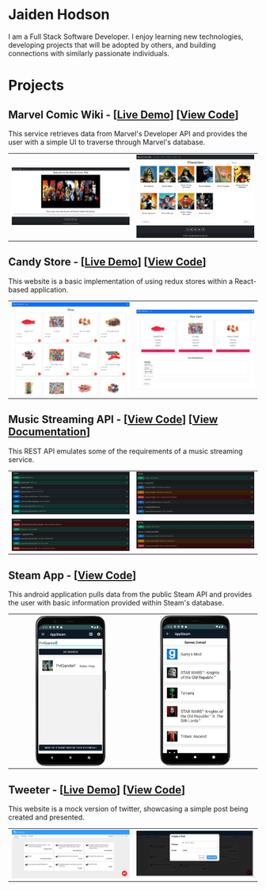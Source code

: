 # Jaiden Hodson
I am a Full Stack Software Developer. I enjoy learning new technologies, developing projects that will be adopted by others, and building connections with similarly passionate individuals.

# Projects
## Marvel Comic Wiki - [[Live Demo](https://main.d1c9vulyxwkdj2.amplifyapp.com)] [[View Code](https://github.com/PvtGandalf/MarvelComicWiki)]
This service retrieves data from Marvel's Developer API and provides the user with a simple UI to traverse through Marvel's database.
<table><tr>
<td> <img title="Marvel Comic Wiki [Home Page]" alt="Marvel Comic Wiki [Home Page]" src="/public/images/portfolio/MarvelComicWiki[Home].jpeg"/> </td>
<td> <img title="Marvel Comic Wiki [Character Page]" alt="Marvel Comic Wiki [Character Page]" src="/public/images/portfolio/MarvelComicWiki[Characters].jpeg"/> </td>
</tr></table>

## Candy Store - [[Live Demo](https://main.d1sw7xb3mnxira.amplifyapp.com/)] [[View Code](https://github.com/PvtGandalf/CandyStore)]
This website is a basic implementation of using redux stores within a React-based application.
<table><tr>
<td> <img title="Candy Store [Shop Page]" alt="Candy Store [Shop Page]" src="/public/images/portfolio/CandyStore[Shop].jpg"/> </td>
<td> <img title="Candy Store [Cart Page]" alt="Candy Store [Cart Page]" src="/public/images/portfolio/CandyStore[Cart].jpg"/> </td>
</tr></table>

## Music Streaming API - [[View Code](https://github.com/PvtGandalf/SpotifyAPI)] [[View Documentation](https://www.postman.com/spaceflight-geologist-21074911/workspace/spotify-api)]
This REST API emulates some of the requirements of a music streaming service.
<table>
<tr>
<td> <img title="Spotify API [User Requests]" alt="Spotify API [User Requests]" src="/public/images/portfolio/SpotifyAPI[Users].jpg"/> </td>
<td> <img title="Spotify API [Song Requests]" alt="Spotify API [Song Requests]" src="/public/images/portfolio/SpotifyAPI[Songs].jpg"/> </td>
</tr>
<tr>
<td> <img title="Spotify API [Playlist Requests]" alt="Spotify API [Playlist Requests]" src="/public/images/portfolio/SpotifyAPI[Playlists].jpg"/> </td>
<td> <img title="Spotify API [Artist Requests]" alt="Spotify API [Artist Requests]" src="/public/images/portfolio/SpotifyAPI[Artists].jpg"/> </td>
</tr>
</table>

## Steam App - [[View Code](https://github.com/PvtGandalf/SteamApp)]
This android application pulls data from the public Steam API and provides the user with basic information provided within Steam's database.
<table><tr>
<td align="center"> <img title="Steam App [Search]" alt="Steam App [Search]" src="/public/images/portfolio/SteamApp[Search].png" width="60%" height="auto" align="center"/> </td>
<td align="center"> <img title="Steam App [Games]" alt="Steam App [Games]" src="/public/images/portfolio/SteamApp[Games].png" width="60%" height="auto"/> </td>
</tr></table>

## Tweeter - [[Live Demo](https://main.d166y66fqkvynl.amplifyapp.com)] [[View Code](https://github.com/PvtGandalf/Tweeter)]
This website is a mock version of twitter, showcasing a simple post being created and presented.
<table><tr>
<td> <img title="Tweeter [Home Page]" alt="Tweeter [Home Page]" src="/public/images/portfolio/Tweeter[Home].jpeg"/> </td>
<td> <img title="Tweeter [Post Page]" alt="Tweeter [Post Page]" src="/public/images/portfolio/Tweeter[Post].jpeg"/> </td>
</tr></table>
